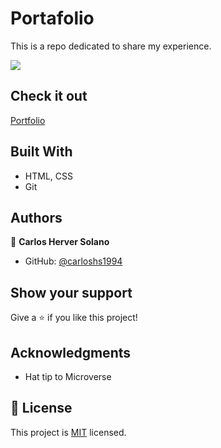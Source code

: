 # Portafolio
This is a repo dedicated to share my experience.

![](https://img.shields.io/badge/Microverse-blueviolet)

## Check it out
[Portfolio](https://carloshs1994.github.io/Portfolio/)

## Built With

- HTML, CSS
- Git

## Authors

👤 **Carlos Herver Solano**

- GitHub: [@carloshs1994](https://github.com/carloshs1994)

## Show your support

Give a ⭐️ if you like this project!

## Acknowledgments

- Hat tip to Microverse

## 📝 License

This project is [MIT](./MIT.md) licensed.
